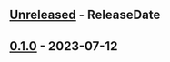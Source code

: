 <!-- next-header -->

## [Unreleased] - ReleaseDate

## [0.1.0] - 2023-07-12

<!-- next-url -->
[Unreleased]: https://github.com/dfinity/dfx-extensions/compare/sns-v0.1.0...HEAD
[0.1.0]: https://github.com/dfinity/dfx-extensions/compare/sns-v0.1.0...sns-v0.1.0
